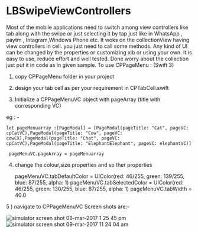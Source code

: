 # LBSwipeViewControllers

Most of the mobile applications need to switch among view controllers like tab along with the swipe or just selecting it by tap just like in WhatsApp , paytm , Intagram,Windows Phone etc. It woks on the collectionView having view controllers in cell. you just need to call some methods. Any kind of UI can be changed by the properties or customizing xib or using your own. It is easy to use, reduce effort and well tested. Done worry about the collection just put it in code as in given sample. 
To use CPPageMenu :
(Swift 3)

1) copy CPPageMenu folder in your project

2) design your tab cell as per your requirement in CPTabCell.swift

3) Initialize a CPPageMenuVC object with  pageArray (title with corresponding VC)

  eg : -
  
    let pageMenuarray :[PageModal] = [PageModal(pageTitle: "Cat", pageVC: cpCatVC),PageModal(pageTitle: "Cow", pageVC: cowCX),PageModal(pageTitle: "Chat", pageVC: cpCatVC),PageModal(pageTitle: "ElephantElephant", pageVC: elephantVC)]
     
     pageMenuVC.pageArray = pageMenuarray


4) change the colour,size properties and so ther properties
   
     pageMenuVC.tabDefaultColor = UIColor(red: 46/255, green: 139/255, blue: 87/255, alpha: 1)
     pageMenuVC.tabSelectedColor = UIColor(red: 46/255, green: 130/255, blue: 87/255, alpha: 1)
     pageMenuVC.tabWidth = 40.0
 

5 ) navigate to CPPageMenuVC
Screen shots are:- 

![simulator screen shot 08-mar-2017 1 25 45 pm](https://cloud.githubusercontent.com/assets/26254298/23737749/0d3e02fa-04bb-11e7-933d-96d6c33c4209.png)
![simulator screen shot 09-mar-2017 11 24 04 am](https://cloud.githubusercontent.com/assets/26254298/23737782/39b82248-04bb-11e7-961c-9c6323e3f113.png)

